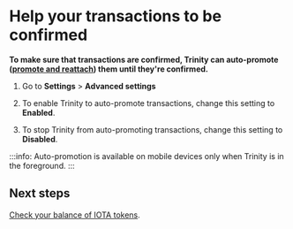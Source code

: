 # Help your transactions to be confirmed

**To make sure that transactions are confirmed, Trinity can auto-promote ([promote and reattach](root://getting-started/0.1/transactions/reattach-rebroadcast-promote.md)) them until they're confirmed.**

1. Go to **Settings** > **Advanced settings**

2. To enable Trinity to auto-promote transactions, change this setting to **Enabled**.

3. To stop Trinity from auto-promoting transactions, change this setting to **Disabled**.

:::info:
Auto-promotion is available on mobile devices only when Trinity is in the foreground.
:::

## Next steps

[Check your balance of IOTA tokens](../how-to-guides/read-your-balance.md).